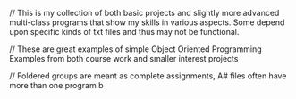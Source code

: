 // This is my collection of both basic projects and slightly more advanced multi-class programs that show my skills in various aspects. Some depend upon specific kinds of txt files and thus may not be functional. 

// These are great examples of simple Object Oriented Programming Examples from both course work and smaller interest projects

// Foldered groups are meant as complete assignments, A# files often have more than one program    b  
